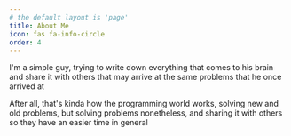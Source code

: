 ```yaml
---
# the default layout is 'page'
title: About Me
icon: fas fa-info-circle
order: 4
---
```


I'm a simple guy, trying to write down everything that comes to his brain and share it with others that may arrive at the same problems that he once arrived at

After all, that's kinda how the programming world works, solving new and old problems, but solving problems nonetheless, and sharing it with others so they have an easier time in general